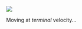 
<a href="https://www.textualize.io">
<picture>
  <source media="(prefers-color-scheme: dark)" srcset="https://user-images.githubusercontent.com/554369/235364765-2d37b7de-fde8-4a20-bcd9-09412cddc3c9.png">
  <img src="https://user-images.githubusercontent.com/554369/235365090-95ac1da3-6a2b-4dde-b755-cb87b3f2041f.png">
</picture>
</a>

Moving at *terminal* velocity...
